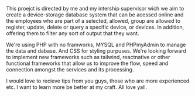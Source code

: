 This proejct is directed by me and my intership supervisor wich we aim to create a  device-storage database system that can be acessed online and the 
employees who are part of a selected, allowed, group are allowed to register, update, delete or query a specific device, or devices. In addition, offering them to filter any sort of output that they want.

We're using PHP with no framworks, MYSQL and PHPmyAdmin to manage the data and dabase. And CSS for styling purpuses. 
We're looking forward to implement new frameworks such as tailwind, reactnative or other functional frameworks that allow us to improve the flow, speed 
and connection amongst the services and its processing. 


I would love to recieve tips from you guys, those who are more experienced etc. I want to learn more be better at my craft.
All love yall.
